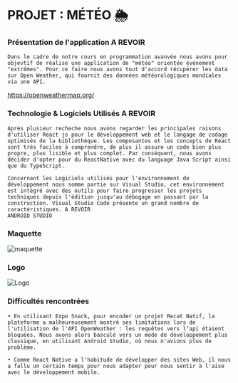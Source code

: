 # PROJET : MÉTÉO 🌦️

### Présentation de l'application  A REVOIR 

    Dans le cadre de notre cours en programmation avanvée nous avons pour objevtif de réalise une application de "météo" orientée événement "extrêmes". Pour ce faire nous avons tout d'accord récupérer les data sur Open Weather, qui fournit des données météorologiques mondiales via une API.
https://openweathermap.org/


### Technologie &  Logiciels Utilisés A REVOIR 

    Après plusieur recheche nous avons regarder les principales raisons d'utiliser React js pour le développement web et le langage de codage optimisés de la bibliothèque. Les composantes et les concepts de React sont très faciles à comprendre, de plus il assure un code bien plus propre, plus lisible et plus complet. Par conséquent, nous avons décider d'opter pour du ReactNative avec du language Java Script ainsi que du TypeScript. 

    Concernant les Logiciels utilisés pour l'environnement de développement nous somme partie sur Visual Studio, cet environnement est intégré avec des outils pour faire progresser les projets techniques depuis l'édition jusqu'au débogage en passant par la construction. Visual Studio Code présente un grand nombre de caractéristiques. A REVOIR 
    ANDROID STUDIO 

###                                    Maquette 
![maquette](https://user-images.githubusercontent.com/96047669/201073721-ec133251-5b12-4cb2-a1fc-4a627ba50799.png)

###                                     Logo 
![Logo](https://user-images.githubusercontent.com/96047669/201074208-cb717884-03da-46b1-a1ce-b0e0affdc602.png)


### Difficultés rencontrées 

    • En utilisant Expo Snack, pour encoder un projet Recat Natif, la plateforme a malheureusement montré ses limitations lors de l'utilisation de l'API OpenWeather : les requêtes vers l’api étaient bloquées. Nous avons alors basculé vers un mode de développement plus classique, en utilisant Android Studio, où nous n'avions plus de problème.
    
    • Comme React Native a l'habitude de développer des sites Web, il nous a fallu un certain temps pour nous adapter pour nous sentir à l'aise avec le développement mobile.
